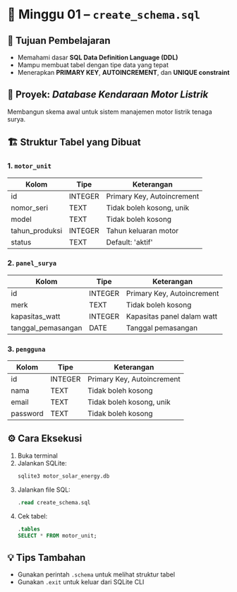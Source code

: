 # 📘 Minggu 01 – `create_schema.sql`

## 🎯 Tujuan Pembelajaran
- Memahami dasar **SQL Data Definition Language (DDL)**
- Mampu membuat tabel dengan tipe data yang tepat
- Menerapkan **PRIMARY KEY**, **AUTOINCREMENT**, dan **UNIQUE constraint**

## 📂 Proyek: *Database Kendaraan Motor Listrik*
Membangun skema awal untuk sistem manajemen motor listrik tenaga surya.

## 🏗️ Struktur Tabel yang Dibuat

### 1. `motor_unit`
| Kolom | Tipe | Keterangan |
|-------|------|------------|
| id | INTEGER | Primary Key, Autoincrement |
| nomor_seri | TEXT | Tidak boleh kosong, unik |
| model | TEXT | Tidak boleh kosong |
| tahun_produksi | INTEGER | Tahun keluaran motor |
| status | TEXT | Default: 'aktif' |

### 2. `panel_surya`
| Kolom | Tipe | Keterangan |
|-------|------|------------|
| id | INTEGER | Primary Key, Autoincrement |
| merk | TEXT | Tidak boleh kosong |
| kapasitas_watt | INTEGER | Kapasitas panel dalam watt |
| tanggal_pemasangan | DATE | Tanggal pemasangan |

### 3. `pengguna`
| Kolom | Tipe | Keterangan |
|-------|------|------------|
| id | INTEGER | Primary Key, Autoincrement |
| nama | TEXT | Tidak boleh kosong |
| email | TEXT | Tidak boleh kosong, unik |
| password | TEXT | Tidak boleh kosong |

## ⚙️ Cara Eksekusi
1. Buka terminal
2. Jalankan SQLite:
   ```bash
   sqlite3 motor_solar_energy.db
   ```
3. Jalankan file SQL:
   ```sql
   .read create_schema.sql
   ```
4. Cek tabel:
   ```sql
   .tables
   SELECT * FROM motor_unit;
   ```

## 💡 Tips Tambahan
- Gunakan perintah `.schema` untuk melihat struktur tabel
- Gunakan `.exit` untuk keluar dari SQLite CLI
